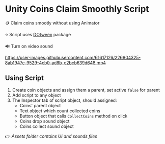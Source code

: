 # Unity Coins Claim Smoothly Script

🪙 Claim coins smootly without using Animator

⭐ Script uses [DOtween](https://assetstore.unity.com/packages/tools/animation/dotween-hotween-v2-27676) package

🔊 Turn on video sound

https://user-images.githubusercontent.com/61617126/226804325-8ab1947e-9529-4cb0-ad8b-c2bcb639d648.mp4

## Using Script
1. Create coin objects and assign them a parent, set active `false` for parent
2. Add script to any object
3. The Inspector tab of script object, should assigned:
    - Coins' parent object
    - Text object which count collected coins
    - Button object that calls `CollectCoins` method on click
    - Coins drop sound object
    - Coins collect sound object

👉 _Assets folder contains UI and sounds files_
